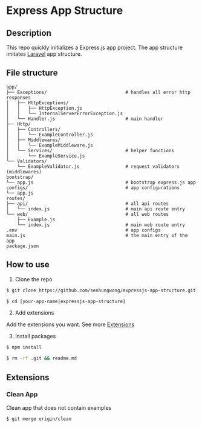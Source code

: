 # Express App Structure

## Description

This repo quickly initializes a Express.js app project. The app structure imitates [Laravel](https://laravel.com/) app structure.

## File structure

```
app/
├── Exceptions/                             # handles all error http responses
│   ├── HttpExceptions/
│   │   ├── HttpException.js
│   │   └── InternalServerErrorException.js
│   └── Handler.js                          # main handler
├── Http/
│   ├── Controllers/
│   │   └── ExampleController.js
│   ├── Middlewares/
│   │   └── ExampleMiddleware.js
│   └── Services/                           # helper functions
│       └── ExampleService.js
└── Validators/
    └── ExampleValidator.js                 # request validators (middlewares)
bootstrap/
└── app.js                                  # bootstrap express.js app
configs/                                    # app configurations
└── app.js
routes/
├── api/                                    # all api routes
│   └── index.js                            # main api route entry
└── web/                                    # all web routes
    ├── Example.js
    └── index.js                            # main web route entry
.env                                        # app configs
main.js                                     # the main entry of the app
package.json
```
## How to use

1. Clone the repo

```bash
$ git clone https://github.com/senhungwong/expressjs-app-structure.git [your-app-name]
```

```bash
$ cd [your-app-name|expressjs-app-structure]
```

2. Add extensions

Add the extensions you want. See more [Extensions](#extensions)

3. Install packages

```bash
$ npm install
```

```bash
$ rm -rf .git && readme.md
```

## Extensions

### Clean App

Clean app that does not contain examples

```bash
$ git merge origin/clean
```
